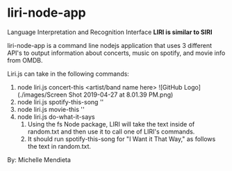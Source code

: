 # liri-node-app
Language Interpretation and Recognition Interface
**LIRI is similar to SIRI**

liri-node-app is a command line nodejs application that uses 3 different API's to output information about concerts, music on spotify, and movie info from OMDB.

Liri.js can take in the following commands:
1. node liri.js concert-this <artist/band name here>
  ![GitHub Logo](./images/Screen Shot 2019-04-27 at 8.01.39 PM.png)
2. node liri.js spotify-this-song '<song name here>'
3. node liri.js movie-this '<movie name here>'
4. node liri.js do-what-it-says
   1. Using the fs Node package, LIRI will take the text inside of random.txt and then use it to call one of LIRI's commands.
   2. It should run spotify-this-song for "I Want it That Way," as follows the text in random.txt.

By: Michelle Mendieta
